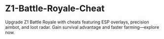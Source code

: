# Z1-Battle-Royale-Cheat
Upgrade Z1 Battle Royale with cheats featuring ESP overlays, precision aimbot, and loot radar. Gain survival advantage and faster farming—explore now.
